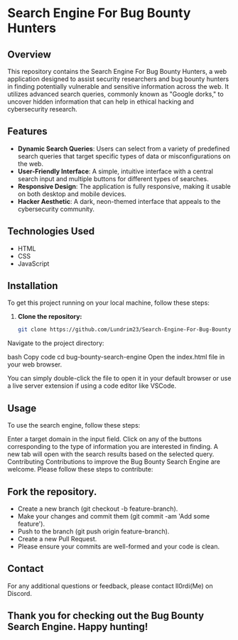 # Search Engine For Bug Bounty Hunters

## Overview
This repository contains the Search Engine For Bug Bounty Hunters, a web application designed to assist security researchers and bug bounty hunters in finding potentially vulnerable and sensitive information across the web. It utilizes advanced search queries, commonly known as "Google dorks," to uncover hidden information that can help in ethical hacking and cybersecurity research.

## Features
- **Dynamic Search Queries**: Users can select from a variety of predefined search queries that target specific types of data or misconfigurations on the web.
- **User-Friendly Interface**: A simple, intuitive interface with a central search input and multiple buttons for different types of searches.
- **Responsive Design**: The application is fully responsive, making it usable on both desktop and mobile devices.
- **Hacker Aesthetic**: A dark, neon-themed interface that appeals to the cybersecurity community.

## Technologies Used
- HTML
- CSS
- JavaScript

## Installation

To get this project running on your local machine, follow these steps:

1. **Clone the repository:**

   ```bash
   git clone https://github.com/Lundrim23/Search-Engine-For-Bug-Bounty-Hunters.git
Navigate to the project directory:

bash
Copy code
cd bug-bounty-search-engine
Open the index.html file in your web browser.

You can simply double-click the file to open it in your default browser or use a live server extension if using a code editor like VSCode.

## Usage
To use the search engine, follow these steps:

Enter a target domain in the input field.
Click on any of the buttons corresponding to the type of information you are interested in finding.
A new tab will open with the search results based on the selected query.
Contributing
Contributions to improve the Bug Bounty Search Engine are welcome. Please follow these steps to contribute:

## Fork the repository.
- Create a new branch (git checkout -b feature-branch).
- Make your changes and commit them (git commit -am 'Add some feature').
- Push to the branch (git push origin feature-branch).
- Create a new Pull Request.
- Please ensure your commits are well-formed and your code is clean.

## Contact
For any additional questions or feedback, please contact ll0rdi(Me) on Discord.

## Thank you for checking out the Bug Bounty Search Engine. Happy hunting!
